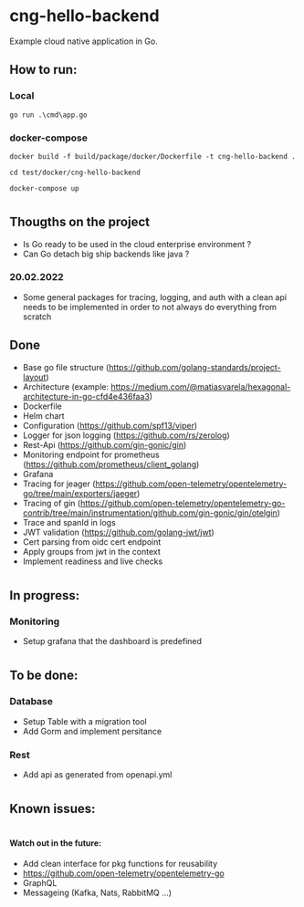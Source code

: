 # cng-hello-backend

Example cloud native application in Go.

## How to run:
### Local
```
go run .\cmd\app.go
```
### docker-compose
```
docker build -f build/package/docker/Dockerfile -t cng-hello-backend .

cd test/docker/cng-hello-backend

docker-compose up
```

#

## Thougths on the project
- Is Go ready to be used in the cloud enterprise environment ?
- Can Go detach big ship backends like java ?

### 20.02.2022
- Some general packages for tracing, logging, and auth with a clean api needs to be implemented in order to not always do everything from scratch


## Done
- Base go file structure (https://github.com/golang-standards/project-layout)
- Architecture (example: https://medium.com/@matiasvarela/hexagonal-architecture-in-go-cfd4e436faa3)
- Dockerfile
- Helm chart
- Configuration (https://github.com/spf13/viper)
- Logger for json logging (https://github.com/rs/zerolog)
- Rest-Api (https://github.com/gin-gonic/gin)
- Monitoring endpoint for prometheus (https://github.com/prometheus/client_golang)
- Grafana
- Tracing for jeager (https://github.com/open-telemetry/opentelemetry-go/tree/main/exporters/jaeger)
- Tracing of gin (https://github.com/open-telemetry/opentelemetry-go-contrib/tree/main/instrumentation/github.com/gin-gonic/gin/otelgin)
- Trace and spanId in logs
- JWT validation (https://github.com/golang-jwt/jwt)
- Cert parsing from oidc cert endpoint
- Apply groups from jwt in the context
- Implement readiness and live checks

# 

## In progress:

### Monitoring
- Setup grafana that the dashboard is predefined

#

## To be done:

### Database
- Setup Table with a migration tool
- Add Gorm and implement persitance 

### Rest
- Add api as generated from openapi.yml 

# 

## Known issues:

#

#### Watch out in the future:
- Add clean interface for pkg functions for reusability
- https://github.com/open-telemetry/opentelemetry-go
- GraphQL
- Messageing (Kafka, Nats, RabbitMQ ...)
